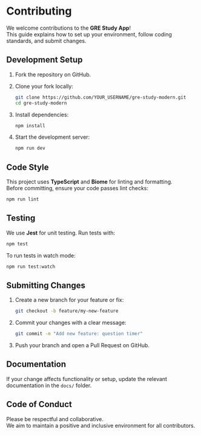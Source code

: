 # Contributing

We welcome contributions to the **GRE Study App**!  
This guide explains how to set up your environment, follow coding standards, and submit changes.

## Development Setup

1. Fork the repository on GitHub.
2. Clone your fork locally:

   ```bash
   git clone https://github.com/YOUR_USERNAME/gre-study-modern.git
   cd gre-study-modern
   ```

3. Install dependencies:

   ```bash
   npm install
   ```

4. Start the development server:

   ```bash
   npm run dev
   ```

## Code Style

This project uses **TypeScript** and **Biome** for linting and formatting.  
Before committing, ensure your code passes lint checks:

```bash
npm run lint
```

## Testing

We use **Jest** for unit testing. Run tests with:

```bash
npm test
```

To run tests in watch mode:

```bash
npm run test:watch
```

## Submitting Changes

1. Create a new branch for your feature or fix:

   ```bash
   git checkout -b feature/my-new-feature
   ```

2. Commit your changes with a clear message:

   ```bash
   git commit -m "Add new feature: question timer"
   ```

3. Push your branch and open a Pull Request on GitHub.

## Documentation

If your change affects functionality or setup, update the relevant documentation in the `docs/` folder.

## Code of Conduct

Please be respectful and collaborative.  
We aim to maintain a positive and inclusive environment for all contributors.
